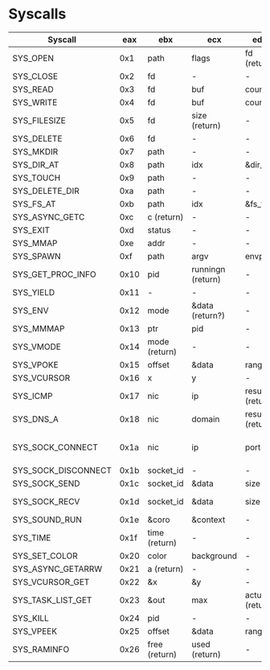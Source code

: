 # Syscalls

| Syscall | eax | ebx | ecx | edx | esi | edi |
|---------|-----|-----|-----|-----|-----|-----|
| SYS_OPEN | 0x1 | path | flags | fd (return)  | - | - |
| SYS_CLOSE | 0x2 | fd | - | - | - | - |
| SYS_READ | 0x3 | fd | buf | count | offset | - |
| SYS_WRITE | 0x4 | fd | buf | count | offset | - |
| SYS_FILESIZE | 0x5 | fd | size (return) | - | - | - |
| SYS_DELETE | 0x6 | fd | - | - | - | - |
| SYS_MKDIR | 0x7 | path | - | - | - | - |
| SYS_DIR_AT | 0x8 | path | idx | &dir_t | - | - |
| SYS_TOUCH | 0x9 | path | - | - | - | - |
| SYS_DELETE_DIR | 0xa | path | - | - | - | - |
| SYS_FS_AT | 0xb | path | idx | &fs_t | - | - |
| SYS_ASYNC_GETC | 0xc | c (return) | - | - | - | - |
| SYS_EXIT | 0xd | status | - | - | - | - |
| SYS_MMAP | 0xe | addr | - | - | - | - |
| SYS_SPAWN | 0xf | path | argv | envp | pid (return) | - |
| SYS_GET_PROC_INFO | 0x10 | pid | runningn (return) | - | - | - |
| SYS_YIELD | 0x11 | - | - | - | - | - |
| SYS_ENV | 0x12 | mode | &data (return?) | - | - | - |
| SYS_MMMAP | 0x13 | ptr | pid | - | - | - |
| SYS_VMODE | 0x14 | mode (return) | - | - | - | - |
| SYS_VPOKE | 0x15 | offset | &data | range | - | - |
| SYS_VCURSOR | 0x16 | x | y | - | - | - |
| SYS_ICMP | 0x17 | nic | ip | result (return) | - | - |
| SYS_DNS_A | 0x18 | nic | domain | result (return) | - | - |
| SYS_SOCK_CONNECT | 0x1a | nic | ip | port | socket_type / socket_id (return) | - |
| SYS_SOCK_DISCONNECT | 0x1b | socket_id | - | - | - | - |
| SYS_SOCK_SEND | 0x1c | socket_id | &data | size | - | - |
| SYS_SOCK_RECV | 0x1d | socket_id | &data | size | bytes (return) | - |
| SYS_SOUND_RUN | 0x1e | &coro | &context | - | - | - |
| SYS_TIME | 0x1f | time (return) | - | - | - | - |
| SYS_SET_COLOR | 0x20 | color | background | - | - | - |
| SYS_ASYNC_GETARRW | 0x21 | a (return) | - | - | - | - |
| SYS_VCURSOR_GET | 0x22 | &x | &y | - | - | - |
| SYS_TASK_LIST_GET | 0x23 | &out | max | actual (return) | - | - |
| SYS_KILL | 0x24 | pid | - | - | - | - |
| SYS_VPEEK | 0x25 | offset | &data | range | - | - |
| SYS_RAMINFO | 0x26 | free (return) | used (return) | - | - | - |
